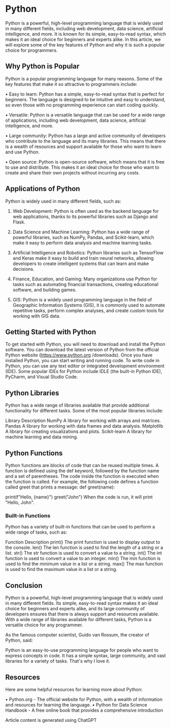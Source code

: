 # Python

Python is a powerful, high-level programming language that is widely used in many different fields,
including web development, data science, artificial intelligence, and more. It is known for its simple,
easy-to-read syntax, which makes it an ideal choice for beginners and experts alike. In this article,
we will explore some of the key features of Python and why it is such a popular choice for
programmers.


## Why Python is Popular

Python is a popular programming language for many reasons. Some of the key features that make
it so attractive to programmers include:

• Easy to learn: Python has a simple, easy-to-read syntax that is perfect for beginners. The
language is designed to be intuitive and easy to understand, so even those with no
programming experience can start coding quickly.

• Versatile: Python is a versatile language that can be used for a wide range of applications,
including web development, data science, artificial intelligence, and more.

• Large community: Python has a large and active community of developers who contribute to
the language and its many libraries. This means that there is a wealth of resources and support
available for those who want to learn and use Python.

• Open source: Python is open-source software, which means that it is free to use and
distribute. This makes it an ideal choice for those who want to create and share their own
projects without incurring any costs.


## Applications of Python

Python is widely used in many different fields, such as:

1. Web Development: Python is often used as the backend language for web applications,
thanks to its powerful libraries such as Django and Flask.

2. Data Science and Machine Learning: Python has a wide range of powerful libraries, such as
NumPy, Pandas, and Scikit-learn, which make it easy to perform data analysis and machine
learning tasks.

3. Artificial Intelligence and Robotics: Python libraries such as TensorFlow and Keras make it
easy to build and train neural networks, allowing developers to create intelligent systems that
can learn and make decisions.

4. Finance, Education, and Gaming: Many organizations use Python for tasks such as
automating financial transactions, creating educational software, and building games.

5. GIS: Python is a widely used programming language in the field of Geographic Information
Systems (GIS), it is commonly used to automate repetitive tasks, perform complex analyses,
and create custom tools for working with GIS data.


## Getting Started with Python

To get started with Python, you will need to download and install the Python software. You can
download the latest version of Python from the official Python website (https://www.python.org
/downloads). Once you have installed Python, you can start writing and running code.
To write code in Python, you can use any text editor or integrated development environment (IDE).
Some popular IDEs for Python include IDLE (the built-in Python IDE), PyCharm, and Visual Studio
Code.


## Python Libraries

Python has a wide range of libraries available that provide additional functionality for different
tasks. Some of the most popular libraries include:

Library Description
NumPy A library for working with arrays and matrices.
Pandas A library for working with data frames and data analysis.
Matplotlib A library for creating visualizations and plots.
Scikit-learn A library for machine learning and data mining.


## Python Functions

Python functions are blocks of code that can be reused multiple times. A function is defined using
the def keyword, followed by the function name and a set of parentheses. The code inside the
function is executed when the function is called.
For example, the following code defines a function called greet that prints a message:
def greet(name):

print(f"Hello, {name}")
greet("John")
When the code is run, it will print "Hello, John".

### Built-in Functions

Python has a variety of built-in functions that can be used to perform a wide range of tasks, such
as:

Function Description
print() The print function is used to display output to the console.
len() The len function is used to find the length of a string or a list.
str() The str function is used to convert a value to a string.
int() The int function is used to convert a value to an integer.
min() The min function is used to find the minimum value in a list or a string.
max() The max function is used to find the maximum value in a list or a string.


## Conclusion

Python is a powerful, high-level programming language that is widely used in many different fields.
Its simple, easy-to-read syntax makes it an ideal choice for beginners and experts alike, and its
large community of developers ensures that there is always support and resources available. With
a wide range of libraries available for different tasks, Python is a versatile choice for any
programmer.

As the famous computer scientist, Guido van Rossum, the creator of Python, said:

Python is an easy-to-use programming language for people who want to express concepts in
code. It has a simple syntax, large community, and vast libraries for a variety of tasks. That's
why I love it.


## Resources

Here are some helpful resources for learning more about Python:

• Python.org - The official website for Python, with a wealth of information and resources for
learning the language.
• Python for Data Science Handbook - A free online book that provides a comprehensive
introduction


Article content is generated using ChatGPT